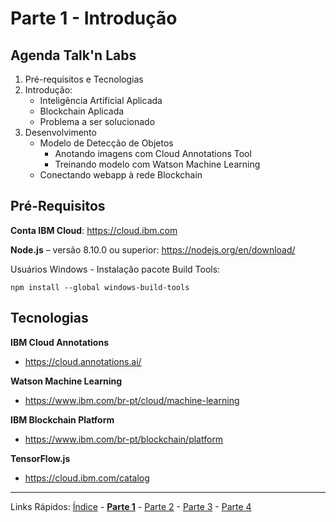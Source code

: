 # Parte 1 - Introdução

## Agenda Talk'n Labs
1. Pré-requisitos e Tecnologias	
2. Introdução:
    - Inteligência Artificial Aplicada
    - Blockchain Aplicada
    - Problema a ser solucionado
3. Desenvolvimento
    - Modelo de Detecção de Objetos
        - Anotando imagens com Cloud Annotations Tool
        - Treinando modelo com Watson Machine Learning
    - Conectando webapp à rede Blockchain

## Pré-Requisitos

**Conta IBM Cloud**: https://cloud.ibm.com

**Node.js** – versão 8.10.0 ou superior: https://nodejs.org/en/download/

Usuários Windows - Instalação pacote Build Tools:

`npm install --global windows-build-tools`

## Tecnologias

**IBM  Cloud Annotations**
- https://cloud.annotations.ai/

**Watson Machine Learning**
- https://www.ibm.com/br-pt/cloud/machine-learning

**IBM Blockchain Platform**
- https://www.ibm.com/br-pt/blockchain/platform

**TensorFlow.js**
- https://cloud.ibm.com/catalog



***
Links Rápidos:
[Índice](https://github.com/plcpinho/talknlabs/) - **[Parte 1](/content/md/intro.md)** - [Parte 2](/content/md/cloudannotations.md) - [Parte 3](/content/md/instancias.md) - [Parte 4](/content/md/treinamento.md)
